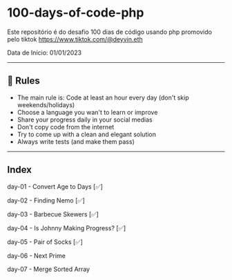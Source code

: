 # 100-days-of-code-php
Este repositório é do desafio 100 dias de código usando php promovido pelo tiktok https://www.tiktok.com/@deyvin.eth

Data de Início: 01/01/2023

---

## 🚩 Rules

- The main rule is: Code at least an hour every day (don't skip weekends/holidays)
- Choose a language you wan't to learn or improve
- Share your progress daily in your social medias
- Don't copy code from the internet
- Try to come up with a clean and elegant solution
- Always write tests (and make them pass)

---

## Index

day-01 - Convert Age to Days [✅]

day-02 - Finding Nemo  [✅]  

day-03 - Barbecue Skewers [✅]

day-04 - Is Johnny Making Progress? [✅]

day-05 - Pair of Socks [✅]

day-06 - Next Prime

day-07 - Merge Sorted Array
